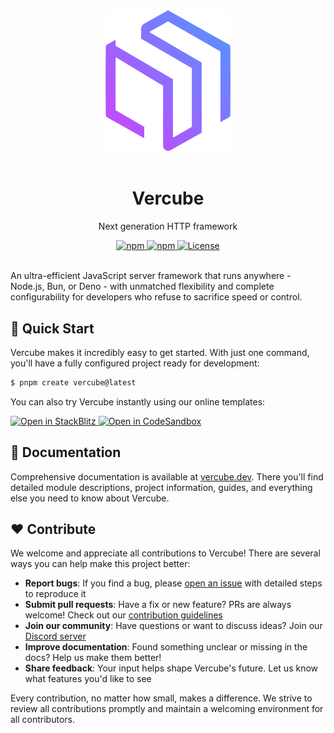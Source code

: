 <div align="center">
  <a href="https://vercube.dev/"><img src="https://github.com/OskarLebuda/vue-lazy-hydration/raw/main/.github/assets/logo.png?raw=true" alt="Vite logo" width="200"></a>
  <br>
  <br>

  # Vercube
  
  Next generation HTTP framework
  
  <a href="https://www.npmjs.com/package/@vercube/core">
    <img src="https://img.shields.io/npm/v/%40vercube%2Fcore?style=for-the-badge&logo=npm&color=%23767eff" alt="npm"/>
  </a>
  <a href="https://www.npmjs.com/package/@vercube/core">
    <img src="https://img.shields.io/npm/dm/%40vercube%2Fcore?style=for-the-badge&logo=npm&color=%23767eff" alt="npm"/>
  </a>
  <a href="https://github.com/vercube/vercube/blob/main/LICENSE" target="_blank">
    <img src="https://img.shields.io/npm/l/%40vercube%2Fcore?style=for-the-badge&color=%23767eff" alt="License"/>
  </a>
  <br/>
  <br/>
</div>

An ultra-efficient JavaScript server framework that runs anywhere - Node.js, Bun, or Deno - with unmatched flexibility and complete configurability for developers who refuse to sacrifice speed or control.


## <a name="getting-started">🚀 Quick Start</a>
Vercube makes it incredibly easy to get started. With just one command, you'll have a fully configured project ready for development:

```sh
$ pnpm create vercube@latest
```

You can also try Vercube instantly using our online templates:

<a href="https://stackblitz.com/edit/vercube-starter" target="_blank">
  <img src="https://img.shields.io/badge/Open%20in-StackBlitz-blue?style=for-the-badge&logo=stackblitz" alt="Open in StackBlitz">
</a>
<a href="https://codesandbox.io/p/devbox/vercube-starter-97s34j" target="_blank">
  <img src="https://img.shields.io/badge/Open%20in-CodeSandbox-blue?style=for-the-badge&logo=codesandbox" alt="Open in CodeSandbox">
</a>



## <a name="documentation">📖 Documentation</a>
Comprehensive documentation is available at [vercube.dev](https://vercube.dev). There you'll find detailed module descriptions, project information, guides, and everything else you need to know about Vercube.

## <a name="contribute">❤️ Contribute</a>
We welcome and appreciate all contributions to Vercube! There are several ways you can help make this project better:

- **Report bugs**: If you find a bug, please [open an issue](https://github.com/vercube/vercube/issues) with detailed steps to reproduce it
- **Submit pull requests**: Have a fix or new feature? PRs are always welcome! Check out our [contribution guidelines](CONTRIBUTING.md)
- **Join our community**: Have questions or want to discuss ideas? Join our [Discord server](https://discord.gg/safphS45aN)
- **Improve documentation**: Found something unclear or missing in the docs? Help us make them better!
- **Share feedback**: Your input helps shape Vercube's future. Let us know what features you'd like to see

Every contribution, no matter how small, makes a difference. We strive to review all contributions promptly and maintain a welcoming environment for all contributors.
